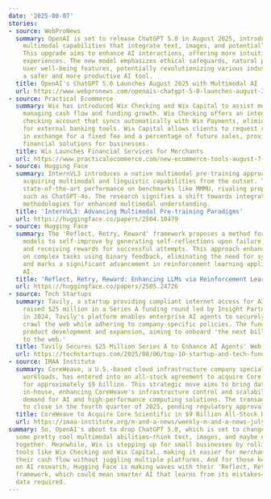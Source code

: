 ```yaml
---
date: '2025-08-07'
stories:
- source: WebProNews
  summary: OpenAI is set to release ChatGPT 5.0 in August 2025, introducing advanced
    multimodal capabilities that integrate text, images, and potentially voice inputs.
    This upgrade aims to enhance AI interactions, offering more intuitive and human-like
    experiences. The new model emphasizes ethical safeguards, natural prompting, and
    user well-being features, potentially revolutionizing various industries by providing
    a safer and more productive AI tool.
  title: OpenAI's ChatGPT 5.0 Launches August 2025 with Multimodal AI
  url: https://www.webpronews.com/openais-chatgpt-5-0-launches-august-2025-with-multimodal-ai/
- source: Practical Ecommerce
  summary: Wix has introduced Wix Checking and Wix Capital to assist merchants in
    managing cash flow and funding growth. Wix Checking offers an integrated business
    checking account that syncs automatically with Wix Payments, eliminating the need
    for external banking tools. Wix Capital allows clients to request cash advances
    in exchange for a fixed fee and a percentage of future sales, providing flexible
    financial solutions for businesses.
  title: Wix Launches Financial Services for Merchants
  url: https://www.practicalecommerce.com/new-ecommerce-tools-august-7-2025
- source: Hugging Face
  summary: InternVL3 introduces a native multimodal pre-training approach, jointly
    acquiring multimodal and linguistic capabilities from the outset. This model achieves
    state-of-the-art performance on benchmarks like MMMU, rivaling proprietary models
    such as ChatGPT-4o. The research signifies a shift towards integrated training
    methodologies for enhanced multimodal understanding.
  title: 'InternVL3: Advancing Multimodal Pre-training Paradigms'
  url: https://huggingface.co/papers/2504.10479
- source: Hugging Face
  summary: The 'Reflect, Retry, Reward' framework proposes a method for large language
    models to self-improve by generating self-reflections upon failure, retrying tasks,
    and receiving rewards for successful attempts. This approach enhances performance
    on complex tasks using binary feedback, eliminating the need for synthetic data,
    and marks a significant advancement in reinforcement learning applications for
    AI.
  title: 'Reflect, Retry, Reward: Enhancing LLMs via Reinforcement Learning'
  url: https://huggingface.co/papers/2505.24726
- source: Tech Startups
  summary: Tavily, a startup providing compliant internet access for AI agents, has
    raised $25 million in a Series A funding round led by Insight Partners. Founded
    in 2024, Tavily's platform enables enterprise AI agents to securely search and
    crawl the web while adhering to company-specific policies. The funding will accelerate
    product development and expansion, aiming to onboard 'the next billion agents
    to the web.'
  title: Tavily Secures $25 Million Series A to Enhance AI Agents' Web Connectivity
  url: https://techstartups.com/2025/08/06/top-10-startup-and-tech-funding-news-august-6-2025/
- source: IMAA Institute
  summary: CoreWeave, a U.S.-based cloud infrastructure company specializing in AI
    workloads, has entered into an all-stock agreement to acquire Core Scientific
    for approximately $9 billion. This strategic move aims to bring data center operations
    in-house, enhancing CoreWeave's infrastructure control and scalability amid growing
    demand for AI and high-performance computing solutions. The transaction is expected
    to close in the fourth quarter of 2025, pending regulatory approvals.
  title: CoreWeave to Acquire Core Scientific in $9 Billion All-Stock Deal
  url: https://imaa-institute.org/m-and-a-news/weekly-m-and-a-news-july-7-to-13-2025/
summary: So, OpenAI's about to drop ChatGPT 5.0, which is set to change the game with
  some pretty cool multimodal abilities—think text, images, and maybe even voice working
  together. Meanwhile, Wix is stepping up for small businesses by rolling out financial
  tools like Wix Checking and Wix Capital, making it easier for merchants to manage
  their cash flow without juggling multiple platforms. And for those keeping an eye
  on AI research, Hugging Face is making waves with their 'Reflect, Retry, Reward'
  framework, which could mean smarter AI that learns from its mistakes—no synthetic
  data required.
---
```


<!-- Generated with AI web search 2025-08-07 13:42 UTC -->
